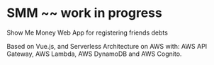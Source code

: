 # SMM ~~ work in progress
Show Me Money
Web App for registering friends debts

Based on Vue.js, and Serverless Architecture on AWS with:
AWS API Gateway, AWS Lambda, AWS DynamoDB and AWS Cognito.
